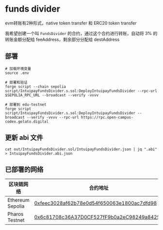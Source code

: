 # funds divider

evm转账有2种形式，native token transfer 和 ERC20 token transfer

我希望创建一个叫 `FundsDivider` 的合约，通过这个合约进行转账，自动将 3% 的转账金额分配给 feeAddress，剩余部分分配给 destAddress

## 部署

```shell
# 加载环境变量
source .env

# 部署和验证
forge script --chain sepolia script/IntuipayFundsDivider.s.sol:DeployIntuipayFundsDivider --rpc-url $SEPOLIA_RPC_URL --broadcast --verify -vvvv

# 部署到 edu-testnet
forge script script/IntuipayFundsDivider.s.sol:DeployIntuipayFundsDivider --broadcast --verify -vvvv --rpc-url https://rpc.open-campus-codex.gelato.digital
```

## 更新 abi 文件

```shell
cat out/IntuipayFundsDivider.sol/IntuipayFundsDivider.json | jq ".abi" > IntuipayFundsDivider.abi.json
```

## 已部署的网络

| 区块链网络 | 合约地址 | 手续费地址 | 管理员地址 |
| --- | --- | --- | --- |
| Ethereum Sepolia | [0xfeec3028af62b78e0d54f650063e1800ac7dfd98](https://sepolia.etherscan.io/address/0xfeec3028af62b78e0d54f650063e1800ac7dfd98) | 0x720aC46FdB6da28FA751bc60AfB8094290c2B4b7 | 0x7e727520B29773e7F23a8665649197aAf064CeF1 |
| Pharos Testnet | [0x6c81708c36A37D0CF527fF9b0a2eC98249a84257](https://testnet.pharosscan.xyz/address/0x6c81708c36a37d0cf527ff9b0a2ec98249a84257) | 0x6c81708c36a37d0cf527ff9b0a2ec98249a84257 |
